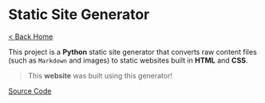 # Static Site Generator

[< Back Home](/)

This project is a **Python** static site generator that converts raw content files (such as `Markdown` and images) to static websites built in **HTML** and **CSS**.

> This **website** was built using this generator!

[Source Code](https://github.com/theantigone/bootdev-static-site-generator/)
